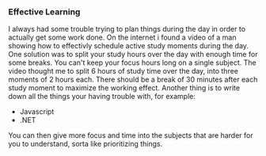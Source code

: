 ### Effective Learning
I always had some trouble trying to plan things during the day in order to actually get some work done. On the internet i found a video of a man showing how to effectivly schedule active study moments during the day. One solution was to split your study hours over the day with enough time for some breaks. You can't keep your focus hours long on a single subject. The video thought me to split 6 hours of study time over the day, into three moments of 2 hours each. There should be a break of 30 minutes after each study moment to maximize the working effect. Another thing is to write down all the things your having trouble with, for example:
* Javascript
* .NET

You can then give more focus and time into the subjects that are harder for you to understand, sorta like prioritizing things.
